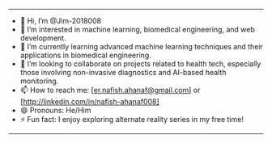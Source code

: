 
---

- 👋 Hi, I’m @Jim-2018008
- 👀 I’m interested in machine learning, biomedical engineering, and web development.
- 🌱 I’m currently learning advanced machine learning techniques and their applications in biomedical engineering.
- 💞️ I’m looking to collaborate on projects related to health tech, especially those involving non-invasive diagnostics and AI-based health monitoring.
- 📫 How to reach me: [er.nafish.ahanaf@gmail.com] or [http://linkedin.com/in/nafish-ahanaf008]
- 😄 Pronouns: He/Him
- ⚡ Fun fact: I enjoy exploring alternate reality series in my free time!

---

<!---
Jim-2018008/Jim-2018008 is a ✨ special ✨ repository because its `README.md` (this file) appears on your GitHub profile.
You can click the Preview link to take a look at your changes.
--->
